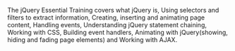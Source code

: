 The jQuery Essential Training covers what jQuery is, Using selectors and filters to extract information, Creating, inserting and animating page content, Handling events, Understanding jQuery statement chaining, Working with CSS, Building event handlers, Animating with jQuery(showing, hiding and fading page elements) and Working with AJAX.
